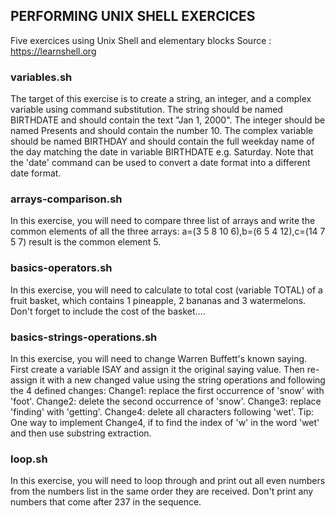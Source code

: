 ## PERFORMING UNIX SHELL EXERCICES

Five exercices using Unix Shell and elementary blocks
Source : https://learnshell.org

### variables.sh

The target of this exercise is to create a string, an integer, and a complex variable using command substitution. The string should be named BIRTHDATE and should contain the text "Jan 1, 2000". The integer should be named Presents and should contain the number 10. The complex variable should be named BIRTHDAY and should contain the full weekday name of the day matching the date in variable BIRTHDATE e.g. Saturday. Note that the 'date' command can be used to convert a date format into a different date format. 

### arrays-comparison.sh

In this exercise, you will need to compare three list of arrays and write the common elements of all the three arrays:
a=(3 5 8 10 6),b=(6 5 4 12),c=(14 7 5 7) result is the common element 5.

### basics-operators.sh

In this exercise, you will need to calculate to total cost (variable TOTAL) of a fruit basket, which contains 1 pineapple, 2 bananas and 3 watermelons. Don't forget to include the cost of the basket....

### basics-strings-operations.sh

In this exercise, you will need to change Warren Buffett's known saying. First create a variable ISAY and assign it the original saying value. Then re-assign it with a new changed value using the string operations and following the 4 defined changes: Change1: replace the first occurrence of 'snow' with 'foot'. Change2: delete the second occurrence of 'snow'. Change3: replace 'finding' with 'getting'. Change4: delete all characters following 'wet'. Tip: One way to implement Change4, if to find the index of 'w' in the word 'wet' and then use substring extraction.

### loop.sh

In this exercise, you will need to loop through and print out all even numbers from the numbers list in the same order they are received. Don't print any numbers that come after 237 in the sequence.



